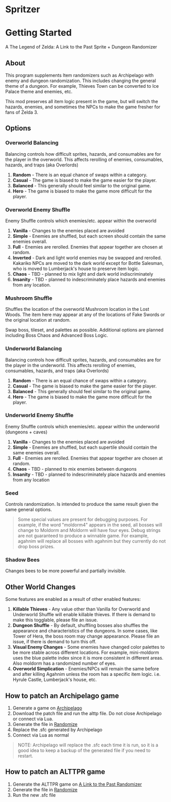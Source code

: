 # Spritzer

# Getting Started

A The Legend of Zelda: A Link to the Past Sprite + Dungeon Randomizer

## About

This program supplements Item randomizers such as Archipelago with enemy and dungeon randomization. This includes changing the general theme of a dungeon. For example, Thieves Town can be converted to Ice Palace theme and enemies, etc.

This mod preserves all item logic present in the game, but will switch the hazards, enemies, and sometimes the NPCs to make the game fresher for fans of Zelda 3.

## Options

### Overworld Balancing

Balancing controls how difficult sprites, hazards, and consumables are for the player in the overworld. This affects rerolling of enemies, consumables, hazards, and traps (aka Overlords)

1. **Random** - There is an equal chance of swaps within a category.
1. **Casual** - The game is biased to make the game easier for the player.
1. **Balanced** - This generally should feel similar to the original game.
1. **Hero** - The game is biased to make the game more difficult for the player.

### Overworld Enemy Shuffle

Enemy Shuffle controls which enemies/etc. appear within the overworld

1. **Vanilla** - Changes to the enemies placed are avoided
1. **Simple** - Enemies are shuffled, but each screen should contain the same enemies overall.
1. **Full** - Enemies are rerolled. Enemies that appear together are chosen at random.
1. **Inverted** - Dark and light world enemies may be swapped and rerolled. Kakariko NPCs are moved to the dark world except for Bottle Salesman, who is moved to Lumberjack's house to preserve item logic.
1. **Chaos** - TBD - planned to mix light and dark world indiscriminately
1. **Insanity** - TBD - planned to indescriminately place hazards and enemies from any location.

### Mushroom Shuffle

Shuffles the location of the overworld Mushroom location in the Lost Woods. The item here may appear at any of the locations of Fake Swords or the original location at random.

Swap boss, tileset, and palettes as possible. Additional options are planned including Boss Chaos and Advanced Boss Logic.

### Underworld Balancing

Balancing controls how difficult sprites, hazards, and consumables are for the player in the underworld. This affects rerolling of enemies, consumables, hazards, and traps (aka Overlords)

1. **Random** - There is an equal chance of swaps within a category.
1. **Casual** - The game is biased to make the game easier for the player.
1. **Balanced** - This generally should feel similar to the original game.
1. **Hero** - The game is biased to make the game more difficult for the player.

### Underworld Enemy Shuffle

Enemy Shuffle controls which enemies/etc. appear within the underworld (dungeons + caves)

1. **Vanilla** - Changes to the enemies placed are avoided
1. **Simple** - Enemies are shuffled, but each supertile should contain the same enemies overall.
1. **Full** - Enemies are rerolled. Enemies that appear together are chosen at random.
1. **Chaos** - TBD - planned to mix enemies between dungeons
1. **Insanity** - TBD - planned to indescriminately place hazards and enemies from any location

### Seed

Controls randomization. Is intended to produce the same result given the same general options.

> Some special values are present for debugging purposes. For example, if the word "moldorm4" appears in the seed, all bosses will change to Moldorm and Moldorm will have four eyes. Debug strings are not guaranteed to produce a winnable game. For example, agahnim will replace all bosses with agahnim but they currently do not drop boss prizes.

### Shadow Bees

Changes bees to be more powerful and partially invisible.

## Other World Changes

Some features are enabled as a result of other enabled features:

1. **Killable Thieves** - Any value other than Vanilla for Overworld and Underworld Shuffle will enable killable thieves. If there is demand to make this togglable, please file an issue.
1. **Dungeon Shuffle** - By default, shuffling bosses also shuffles the appearance and characteristics of the dungeons. In some cases, like Tower of Hera, the boss room may change appearance. Please file an issue, if there is demand to turn this off.
1. **Visual Enemy Changes** - Some enemies have changed color palettes to be more stable across different locations. For example, mini-moldorm uses the blue palette index since it is more consistent in different areas. Also moldorm has a randomized number of eyes.
1. **Overworld Simplication** - Enemies/NPCs will remain the same before and after killing Agahnim unless the room has a specific item logic. i.e. Hyrule Castle, Lumberjack's house, etc.

## How to patch an Archipelago game

1. Generate a game on [Archipelago](http://https://archipelago.gg)
1. Download the patch file and run the alttp file. Do not close Archipelago or connect via Lua.
1. Generate the file in [Randomize](randomize.html)
1. Replace the .sfc generated by Archipelago
1. Connect via Lua as normal

> NOTE: Archipelago will replace the .sfc each time it is run, so it is a good idea to keep a backup of the generated file if you need to restart.

## How to patch an ALTTPR game

1. Generate the ALTTPR game on [A Link to the Past Randomizer](http://alttpr.com)
1. Generate the file in [Randomize](randomize.html)
1. Run the new .sfc file


